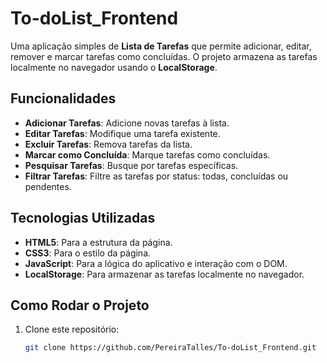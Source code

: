 # To-doList_Frontend

Uma aplicação simples de **Lista de Tarefas** que permite adicionar, editar, remover e marcar tarefas como concluídas. O projeto armazena as tarefas localmente no navegador usando o **LocalStorage**.

## Funcionalidades

- **Adicionar Tarefas**: Adicione novas tarefas à lista.
- **Editar Tarefas**: Modifique uma tarefa existente.
- **Excluir Tarefas**: Remova tarefas da lista.
- **Marcar como Concluída**: Marque tarefas como concluídas.
- **Pesquisar Tarefas**: Busque por tarefas específicas.
- **Filtrar Tarefas**: Filtre as tarefas por status: todas, concluídas ou pendentes.

## Tecnologias Utilizadas

- **HTML5**: Para a estrutura da página.
- **CSS3**: Para o estilo da página.
- **JavaScript**: Para a lógica do aplicativo e interação com o DOM.
- **LocalStorage**: Para armazenar as tarefas localmente no navegador.

## Como Rodar o Projeto

1. Clone este repositório:

   ```bash
   git clone https://github.com/PereiraTalles/To-doList_Frontend.git

